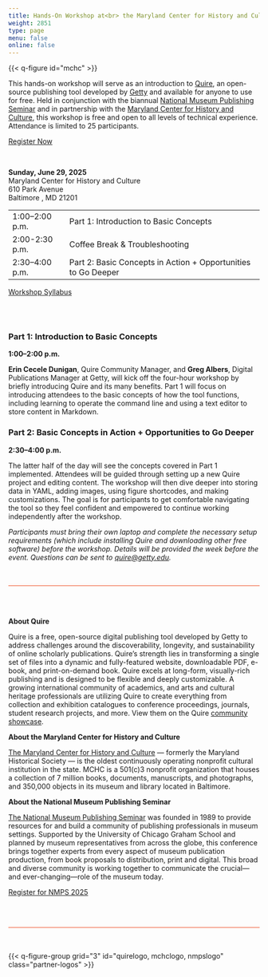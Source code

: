 ```yaml
---
title: Hands-On Workshop at<br> the Maryland Center for History and Culture
weight: 2851
type: page
menu: false
online: false
---
```


{{< q-figure id="mchc" >}}

This hands-on workshop will serve as an introduction to [Quire](https://quire.getty.edu), an open-source publishing tool developed by [Getty](https://www.getty.edu/) and available for anyone to use for free. Held in conjunction with the biannual [National Museum Publishing Seminar](https://graham.uchicago.edu/program/national-museum-publishing-seminar/) and in partnership with the [Maryland Center for History and Culture](https://www.mdhistory.org/), this workshop is free and open to all levels of technical experience. Attendance is limited to 25 participants.

<div class="action-button paired-button">

[Register Now](https://forms.gle/xm4sy9gFKpyw1Z9Q8)

</div>

<br />

**Sunday, June 29, 2025**<br />
Maryland Center for History and Culture <br />
610 Park Avenue<br />
Baltimore , MD 21201<br />

<div class="headless-table">

| | |
| --- | --- |
| 1:00–2:00 p.m. | Part 1: Introduction to Basic Concepts |
| 2:00-2:30 p.m.| Coffee Break & Troubleshooting |
| 2:30–4:00 p.m. | Part 2: Basic Concepts in Action + Opportunities to Go Deeper|

</div>

<div class="action-button paired-button">

[Workshop Syllabus](/resources/workshop/)

</div>

<br>
<br>

### Part 1: Introduction to Basic Concepts

**1:00–2:00 p.m.** 

**Erin Cecele Dunigan**, Quire Community Manager, and **Greg Albers**, Digital Publications Manager at Getty, will kick off the four-hour workshop by briefly introducing Quire and its many benefits. Part 1 will focus on introducing attendees to the basic concepts of how the tool functions, including learning to operate the command line and using a text editor to store content in Markdown.

### Part 2: Basic Concepts in Action + Opportunities to Go Deeper

**2:30–4:00 p.m.** 

The latter half of the day will see the concepts covered in Part 1 implemented. Attendees will be guided through setting up a new Quire project and editing content. The workshop will then dive deeper into storing data in YAML, adding images, using figure shortcodes, and making customizations. The goal is for participants to get comfortable navigating the tool so they feel confident and empowered to continue working independently after the workshop.

*Participants must bring their own laptop and complete the necessary setup requirements (which include installing Quire and downloading other free software) before the workshop. Details will be provided the week before the event. Questions can be sent to [quire@getty.edu](mailto:quire@getty.edu).*

<div class="mcn-event-listing">

**About Quire** 

Quire is a free, open-source digital publishing tool developed by Getty to address challenges around the discoverability, longevity, and sustainability of online scholarly publications. Quire’s strength lies in transforming a single set of files into a dynamic and fully-featured website, downloadable PDF, e-book, and print-on-demand book. Quire excels at long-form, visually-rich publishing and is designed to be flexible and deeply customizable. A growing international community of academics, and arts and cultural heritage professionals are utilizing Quire to create everything from collection and exhibition catalogues to conference proceedings, journals, student research projects, and more. View them on the Quire [community showcase](/community/community-showcase). 

**About the Maryland Center for History and Culture**

[The Maryland Center for History and Culture](https://www.mdhistory.org/about/) — formerly the Maryland Historical Society — is the oldest continuously operating nonprofit cultural institution in the state. MCHC is a 501(c)3 nonprofit organization that houses a collection of 7 million books, documents, manuscripts, and photographs, and 350,000 objects in its museum and library located in Baltimore.

**About the National Museum Publishing Seminar**

[The National Museum Publishing Seminar](https://graham.uchicago.edu/program/national-museum-publishing-seminar/) was founded in 1989 to provide resources for and build a community of publishing professionals in museum settings. Supported by the University of Chicago Graham School and planned by museum representatives from across the globe, this conference brings together experts from every aspect of museum publication production, from book proposals to distribution, print and digital. This broad and diverse community is working together to communicate the crucial—and ever-changing—role of the museum today. 

<div class="action-button paired-button">

[Register for NMPS 2025](https://graham.uchicago.edu/program/national-museum-publishing-seminar/)

</div>


</div>

{{< q-figure-group grid="3" id="quirelogo, mchclogo, nmpslogo" class="partner-logos" >}}

<style>
.headless-table thead {
  display: none;
}
.mcn-event-listing {
  margin: 3rem 0;
  padding: 3rem 0;
  border-bottom: 1px solid #f04e23;
  border-top: 1px solid #f04e23;
}
.partner-logos {
  border-bottom-width: 0px !important;
  margin-top: 6rem !important;
}
#community-mcn-ku-event .quire-page__content .container .content { 
  margin-top: 0; 
}
</style>